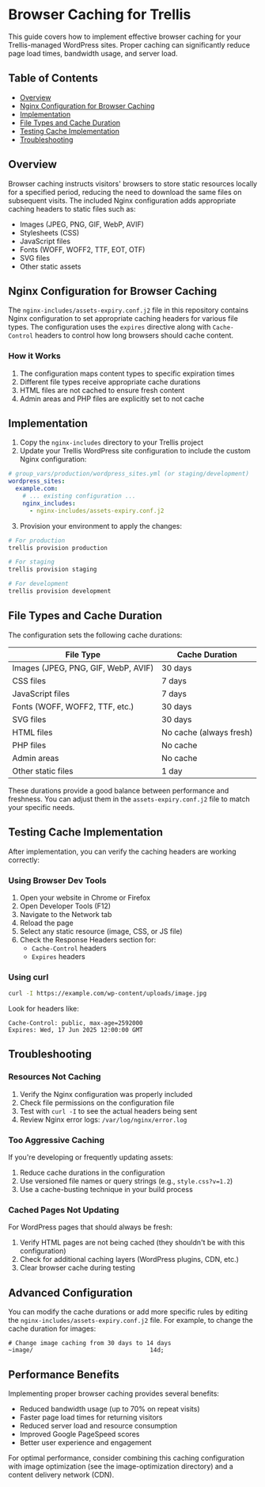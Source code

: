 # Browser Caching for Trellis

This guide covers how to implement effective browser caching for your Trellis-managed WordPress sites. Proper caching can significantly reduce page load times, bandwidth usage, and server load.

## Table of Contents
- [Overview](#overview)
- [Nginx Configuration for Browser Caching](#nginx-configuration-for-browser-caching)
- [Implementation](#implementation)
- [File Types and Cache Duration](#file-types-and-cache-duration)
- [Testing Cache Implementation](#testing-cache-implementation)
- [Troubleshooting](#troubleshooting)

## Overview

Browser caching instructs visitors' browsers to store static resources locally for a specified period, reducing the need to download the same files on subsequent visits. The included Nginx configuration adds appropriate caching headers to static files such as:

- Images (JPEG, PNG, GIF, WebP, AVIF)
- Stylesheets (CSS)
- JavaScript files
- Fonts (WOFF, WOFF2, TTF, EOT, OTF)
- SVG files
- Other static assets

## Nginx Configuration for Browser Caching

The `nginx-includes/assets-expiry.conf.j2` file in this repository contains Nginx configuration to set appropriate caching headers for various file types. The configuration uses the `expires` directive along with `Cache-Control` headers to control how long browsers should cache content.

### How it Works

1. The configuration maps content types to specific expiration times
2. Different file types receive appropriate cache durations
3. HTML files are not cached to ensure fresh content
4. Admin areas and PHP files are explicitly set to not cache

## Implementation

1. Copy the `nginx-includes` directory to your Trellis project
2. Update your Trellis WordPress site configuration to include the custom Nginx configuration:

```yaml
# group_vars/production/wordpress_sites.yml (or staging/development)
wordpress_sites:
  example.com:
    # ... existing configuration ...
    nginx_includes:
      - nginx-includes/assets-expiry.conf.j2
```

3. Provision your environment to apply the changes:

```bash
# For production
trellis provision production

# For staging
trellis provision staging

# For development
trellis provision development
```

## File Types and Cache Duration

The configuration sets the following cache durations:

| File Type | Cache Duration |
|-----------|---------------|
| Images (JPEG, PNG, GIF, WebP, AVIF) | 30 days |
| CSS files | 7 days |
| JavaScript files | 7 days |
| Fonts (WOFF, WOFF2, TTF, etc.) | 30 days |
| SVG files | 30 days |
| HTML files | No cache (always fresh) |
| PHP files | No cache |
| Admin areas | No cache |
| Other static files | 1 day |

These durations provide a good balance between performance and freshness. You can adjust them in the `assets-expiry.conf.j2` file to match your specific needs.

## Testing Cache Implementation

After implementation, you can verify the caching headers are working correctly:

### Using Browser Dev Tools

1. Open your website in Chrome or Firefox
2. Open Developer Tools (F12)
3. Navigate to the Network tab
4. Reload the page
5. Select any static resource (image, CSS, or JS file)
6. Check the Response Headers section for:
   - `Cache-Control` headers
   - `Expires` headers

### Using curl

```bash
curl -I https://example.com/wp-content/uploads/image.jpg
```

Look for headers like:
```
Cache-Control: public, max-age=2592000
Expires: Wed, 17 Jun 2025 12:00:00 GMT
```

## Troubleshooting

### Resources Not Caching

1. Verify the Nginx configuration was properly included
2. Check file permissions on the configuration file
3. Test with `curl -I` to see the actual headers being sent
4. Review Nginx error logs: `/var/log/nginx/error.log`

### Too Aggressive Caching

If you're developing or frequently updating assets:

1. Reduce cache durations in the configuration
2. Use versioned file names or query strings (e.g., `style.css?v=1.2`)
3. Use a cache-busting technique in your build process

### Cached Pages Not Updating

For WordPress pages that should always be fresh:

1. Verify HTML pages are not being cached (they shouldn't be with this configuration)
2. Check for additional caching layers (WordPress plugins, CDN, etc.)
3. Clear browser cache during testing

## Advanced Configuration

You can modify the cache durations or add more specific rules by editing the `nginx-includes/assets-expiry.conf.j2` file. For example, to change the cache duration for images:

```nginx
# Change image caching from 30 days to 14 days
~image/                                 14d;
```

## Performance Benefits

Implementing proper browser caching provides several benefits:

- Reduced bandwidth usage (up to 70% on repeat visits)
- Faster page load times for returning visitors
- Reduced server load and resource consumption
- Improved Google PageSpeed scores
- Better user experience and engagement

For optimal performance, consider combining this caching configuration with image optimization (see the image-optimization directory) and a content delivery network (CDN).
